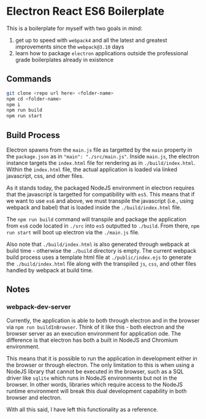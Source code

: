 # Electron React ES6 Boilerplate

This is a boilerplate for myself with two goals in mind:
1. get up to speed with `webpack4` and all the latest and greatest improvements since the `webpack@3.10` days
2. learn how to package `electron` applications outside the professional grade boilerplates already in existence

## Commands

```bash
git clone <repo url here> <folder-name>
npm cd <folder-name>
npm i
npm run build
npm run start
```

## Build Process

Electron spawns from the `main.js` file as targetted by the `main` property in the `package.json` as in `"main": "./src/main.js"`. Inside `main.js`, the electron instance targets the `index.html` file for rendering as in `./build/index.html`. Within the `index.html` file, the actual application is loaded via linked javascript, css, and other files. 

As it stands today, the packaged NodeJS environment in electron requires that the javascript is targetted for compatibility with `es5`. This means that if we want to use `es6` and above, we must transpile the javascript (i.e., using webpack and babel) that is loaded inside the `./build/index.html` file. 

The `npm run build` command will transpile and package the application from `es6` code located in `./src` into `es5` outputted to `./build`. From there, `npm run start` will boot up electron via the `./main.js` file. 

Also note that `./build/index.html` is also generated through webpack at build time - otherwise the `./build` directory is empty. The current webpack build process uses a template html file at `./public/index.ejs` to generate the `./build/index.html` file along with the transpiled `js`, `css`, and other files handled by webpack at build time.

## Notes

### webpack-dev-server

Currently, the application is able to both through electron and in the browser via `npm run buildInBrowser`. Think of it like this - both electron and the browser server as an execution environment for application ode. The difference is that electron has both a built in NodeJS and Chromium environment. 

This means that it is possible to run the application in development either in the browser or through electron. The only limitation to this is when using a NodeJS library that cannot be executed in the browser, such as a SQL driver like `sqlite` which runs in NodeJS environments but not in the browser. In other words, libraries which require access to the NodeJS runtime environment will break this dual development capability in both browser and electron.

With all this said, I have left this functionality as a reference.